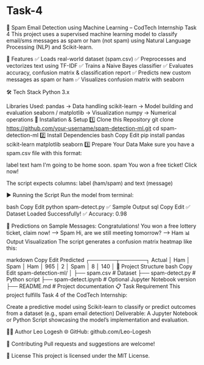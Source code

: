 # Task-4
📧 Spam Email Detection using Machine Learning – CodTech Internship Task 4
This project uses a supervised machine learning model to classify email/sms messages as spam or ham (not spam) using Natural Language Processing (NLP) and Scikit-learn.

📌 Features
✅ Loads real-world dataset (spam.csv)
✅ Preprocesses and vectorizes text using TF-IDF
✅ Trains a Naive Bayes classifier
✅ Evaluates accuracy, confusion matrix & classification report
✅ Predicts new custom messages as spam or ham
✅ Visualizes confusion matrix with seaborn

🛠️ Tech Stack
Python 3.x

Libraries Used:
pandas → Data handling
scikit-learn → Model building and evaluation
seaborn / matplotlib → Visualization
numpy → Numerical operations
🚀 Installation & Setup
1️⃣ Clone this Repository
git clone https://github.com/your-username/spam-detection-ml.git
cd spam-detection-ml
2️⃣ Install Dependencies
bash
Copy
Edit
pip install pandas scikit-learn matplotlib seaborn
3️⃣ Prepare Your Data
Make sure you have a spam.csv file with this format:

label	text
ham	I'm going to be home soon.
spam	You won a free ticket! Click now!

The script expects columns: label (ham/spam) and text (message)

▶️ Running the Script
Run the model from terminal:

bash
Copy
Edit
python spam-detect.py
✅ Sample Output
sql
Copy
Edit
✅ Dataset Loaded Successfully!
✅ Accuracy: 0.98

🔮 Predictions on Sample Messages:
Congratulations! You won a free lottery ticket, claim now! --> Spam
Hi, are we still meeting tomorrow? --> Ham
📊 Output Visualization
The script generates a confusion matrix heatmap like this:

markdown
Copy
Edit
                 Predicted
               ┌───────┬───────┐
      Actual   │ Ham   │ Spam  │
        Ham    │  965  │   2   │
        Spam   │   8   │  140  │
📂 Project Structure
bash
Copy
Edit
spam-detection-ml/
│
├── spam.csv              # Dataset
├── spam-detect.py        # Python script
├── spam-detect.ipynb     # Optional Jupyter Notebook version
├── README.md             # Project documentation
📋 Task Requirement
This project fulfills Task 4 of the CodTech Internship:

Create a predictive model using Scikit-learn to classify or predict outcomes from a dataset (e.g., spam email detection)
Deliverable: A Jupyter Notebook or Python Script showcasing the model’s implementation and evaluation.

👩‍💻 Author
Leo Logesh
🌐 GitHub: github.com/Leo-Logesh

🤝 Contributing
Pull requests and suggestions are welcome!

📜 License
This project is licensed under the MIT License.
